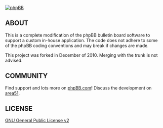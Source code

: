 [![phpBB](http://www.phpbb.com/theme/images/logos/blue/160x52.png)](http://www.phpbb.com)

## ABOUT

This is a complete modification of the phpBB bulletin board software to support a custom in-house application. The code
does not adhere to some of the phpBB coding conventions and may break if changes are made.

This project was forked in December of 2010. Merging with the trunk is not advised.

## COMMUNITY

Find support and lots more on [phpBB.com](http://www.phpbb.com)! Discuss the development on [area51](http://area51.phpbb.com/phpBB/index.php).

## LICENSE

[GNU General Public License v2](http://opensource.org/licenses/gpl-2.0.php)
